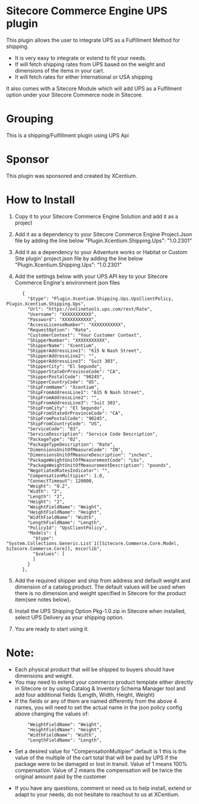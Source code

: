 ﻿
Sitecore Commerce Engine UPS plugin
======================================

This plugin allows the user to integrate UPS as a Fulfillment Method for shipping. 
- It is very easy to integrate or extend to fit your needs.
- If will fetch shipping rates from UPS based on the weight and dimensions of the items in your cart.
- It will fetch rates for either International or USA shipping

It also comes with a Sitecore Module which will add UPS as a Fulfilment option under your Sitecore Commerce node in Sitecore. 

Grouping
========
This is a shipping/Fulfillment plugin using UPS Api

Sponsor
=======
This plugin was sponsored and created by XCentium.

How to Install
==============

1. Copy it to your Sitecore Commerce Engine Solution and add it as a project 

2. Add it as a dependency to your Sitecore Commerce Engine Project.Json file by adding the line below
    "Plugin.Xcentium.Shipping.Ups": "1.0.2301"

3. Add it as a dependency to your Adventure works or Habitat or Custom Site plugin' project.json file by adding the line below
    "Plugin.Xcentium.Shipping.Ups": "1.0.2301"

4. Add the settings below with your UPS API key to your Sitecore Commerce Engine's environment json files

```
      {
        "$type": "Plugin.Xcentium.Shipping.Ups.UpsClientPolicy, Plugin.Xcentium.Shipping.Ups",
        "Url": "https://onlinetools.ups.com/rest/Rate",
        "Username": "XXXXXXXXXXX",
        "Password": "XXXXXXXXXXX",
        "AccessLicenseNumber": "XXXXXXXXXXX",
        "RequestOption": "Rate",
        "CustomerContext": "Your Customer Context",
        "ShipperNumber": "XXXXXXXXXXX",
        "ShipperName": "Xcentium",
        "ShipperAddressLine1": "615 N Nash Street",
        "ShipperAddressLine2": "",
        "ShipperAddressLine3": "Suit 303",
        "ShipperCity": "El Segundo",
        "ShipperStateOrProvinceCode": "CA",
        "ShipperPostalCode": "90245",
        "ShipperCountryCode": "US",
        "ShipFromName": "Xcentium",
        "ShipFromAddressLine1": "615 N Nash Street",
        "ShipFromAddressLine2": "",
        "ShipFromAddressLine3": "Suit 303",
        "ShipFromCity": "El Segundo",
        "ShipFromStateOrProvinceCode": "CA",
        "ShipFromPostalCode": "90245",
        "ShipFromCountryCode": "US",
        "ServiceCode": "03",
        "ServiceDescription": "Service Code Description",
        "PackageType": "02",
        "PackageTypeDescription": "Rate",
        "DimensionsUnitOfMeasureCode": "IN",
        "DimensionsUnitOfMeasureDescription": "inches",
        "PackageWeightUnitOfMeasurementCode": "Lbs",
        "PackageWeightUnitOfMeasurementDescription": "pounds",
        "NegotiatedRatesIndicator": "",
        "CompensationMultipier": 1.0,
        "ConnectTimeout": 120000,
        "Weight": "0.2",
        "Width": "2",
        "Length": "2",
        "Height": "2",
        "WeightFieldName": "Weight",
        "HeightFieldName": "Height",
        "WidthFieldName": "Width",
        "LengthFieldName": "Length",
        "PolicyId": "UpsClientPolicy",
        "Models": {
          "$type": "System.Collections.Generic.List`1[[Sitecore.Commerce.Core.Model, Sitecore.Commerce.Core]], mscorlib",
          "$values": [
          ]
        }
      },

```

5. Add the required shipper and ship from address and default weight and dimension of a catalog product. The default values will be used when there is no dimension and weight specified in Sitecore for the product item(see notes below).

6. Install the UPS Shipping Option Pkg-1.0.zip in Sitecore when installed, select UPS Delivery as your shipping option.

7. You are ready to start using it. 

Note:
=====
- Each physical product that will be shipped to buyers should have dimensions and weight.
- You may need to extend your commerce product template either directly in Sitecore or by using Catalog & Inventory Schema Manager tool and add four additional fields (Length, Width, Height, Weight)
- If the fields or any of them are named differently from the above 4 names, you will need to set the actual name in the json policy config above changing the values of:

```
        "WeightFieldName": "Weight",
        "HeightFieldName": "Height",
        "WidthFieldName": "Width",
        "LengthFieldName": "Length",
```
- Set a desired value for "CompensationMultipier" default is 1 this is the value of the multiple of the cart total that will be paid by UPS if the package were to be damaged or lost in transit. Value of 1 means 100% compensation. Value of 2 means the compensation will be twice the original amount paid by the customer

- If you have any questions, comment or need us to help install, extend or adapt to your needs, do not hesitate to reachout to us at XCentium.




